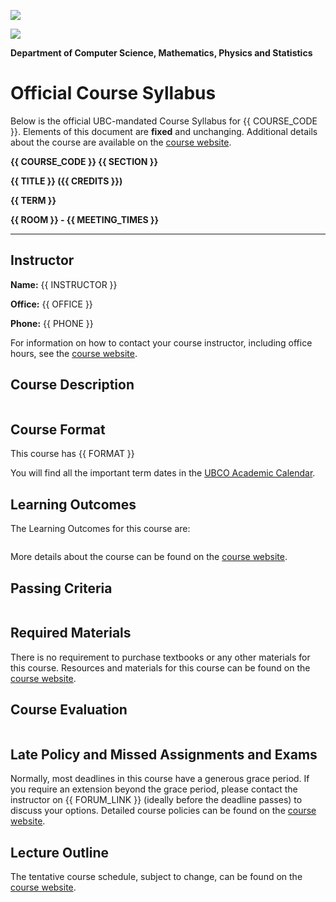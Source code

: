 ![](../images/header.jpg)

![](../images/UBCO_CMPS_header.jpg)

**Department of Computer Science, Mathematics, Physics and Statistics**

# Official Course Syllabus

Below is the official UBC-mandated Course Syllabus for {{ COURSE_CODE }}.
Elements of this document are **fixed** and unchanging.
Additional details about the course are available on the <a href="{{ CANVAS_LINK.replace('CANVAS_ID',CANVAS_ID) }}">course website</a>.

**{{ COURSE_CODE }} {{ SECTION }}**

**{{ TITLE }} ({{ CREDITS }})**

**{{ TERM }}**

**{{ ROOM }} - {{ MEETING_TIMES }}**

---

## Instructor

**Name:** {{ INSTRUCTOR }}

**Office:** {{ OFFICE }}

**Phone:** {{ PHONE }}

For information on how to contact your course instructor, including office hours, see the <a href="{{ CANVAS_LINK.replace('CANVAS_ID',CANVAS_ID) }}">course website</a>.

## Course Description

```{include} syllabus_bits/calendar_entry.md
```

## Course Format

This course has {{ FORMAT }}

You will find all the important term dates in the [UBCO Academic Calendar](http://www.calendar.ubc.ca/okanagan/index.cfm?go=deadlines).

## Learning Outcomes

The Learning Outcomes for this course are: 

```{include} syllabus_bits/course_LOs.md
```

More details about the course can be found on the <a href="{{ CANVAS_LINK.replace('CANVAS_ID',CANVAS_ID) }}">course website</a>.

## Passing Criteria

```{include} syllabus_bits/passing_requirement.md
```

## Required Materials

There is no requirement to purchase textbooks or any other materials for this course.
Resources and materials for this course can be found on the <a href="{{ CANVAS_LINK.replace('CANVAS_ID',CANVAS_ID) }}">course website</a>.

## Course Evaluation

```{include} syllabus_bits/grading_practices_simple.md
```

## Late Policy and Missed Assignments and Exams

Normally, most deadlines in this course have a generous grace period.
If you require an extension beyond the grace period, please contact the instructor on {{ FORUM_LINK }} (ideally before the deadline passes) to discuss your options.
Detailed course policies can be found on the <a href="{{ CANVAS_LINK.replace('CANVAS_ID',CANVAS_ID) }}">course website</a>.

## Lecture Outline

The tentative course schedule, subject to change, can be found on the <a href="{{ CANVAS_LINK.replace('CANVAS_ID',CANVAS_ID) }}">course website</a>.

```{include} syllabus_bits/syllabus_09_policies.md
```